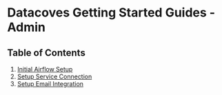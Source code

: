 # Datacoves Getting Started Guides - Admin

## Table of Contents
1. [Initial Airflow Setup](how-tos/airflow/initial-setup.md)
2. [Setup Service Connection](reference/admin-menu/service_connections.md)
3. [Setup Email Integration](reference/admin-menu/integrations.md)